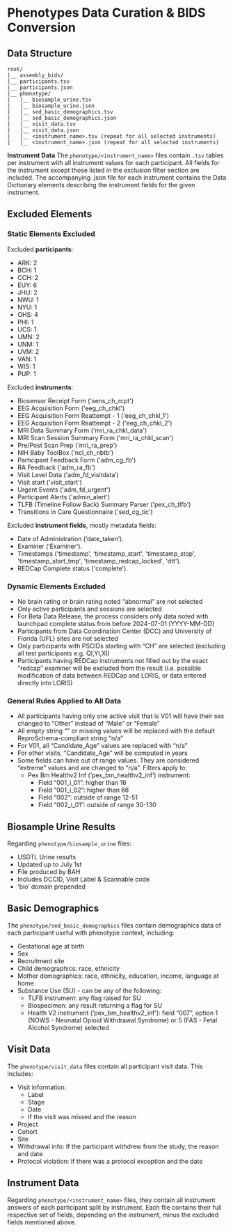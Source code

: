 # Phenotypes Data Curation & BIDS Conversion

## Data Structure
```
root/
|__ assembly_bids/
|__ participants.tsv
|__ participants.json
|__ phenotype/
|   |__ biosample_urine.tsv
|   |__ biosample_urine.json
|   |__ sed_basic_demographics.tsv
|   |__ sed_basic_demographics.json
|   |__ visit_data.tsv
|   |__ visit_data.json
|   |__ <instrument_name>.tsv (repeat for all selected instruments)
|   |__ <instrument_name>.json (repeat for all selected instruments)
```

**Instrument Data**
The `phenotype/<instrument_name>` files contain `.tsv` tables per instrument with all instrument values for each participant. All fields for the instrument except those listed in the exclusion filter section are included. The accompanying .json file for each instrument contains the Data Dictionary elements describing the instrument fields for the given instrument. 

## Excluded Elements
### Static Elements Excluded
Excluded **participants**:

- ARK: 2  
- BCH: 1  
- CCH: 2  
- EUY: 6  
- JHU: 2  
- NWU: 1  
- NYU: 1  
- OHS: 4  
- PHI: 1  
- UCS: 1  
- UMN: 2  
- UNM: 1  
- UVM: 2  
- VAN: 1  
- WIS: 1  
- PUP: 1

Excluded **instruments**:

- Biosensor Receipt Form ('sens_ch_rcpt')  
- EEG Acquisition Form ('eeg_ch_chkl')  
- EEG Acquisition Form Reattempt - 1 ('eeg_ch_chkl_1')  
- EEG Acquisition Form Reattempt - 2 ('eeg_ch_chkl_2')  
- MRI Data Summary Form ('mri_ra_chkl_data')  
- MRI Scan Session Summary Form ('mri_ra_chkl_scan')  
- Pre/Post Scan Prep ('mri_ra_prep')  
- NIH Baby ToolBox ('ncl_ch_nbtb')  
- Participant Feedback Form ('adm_cg_fb')  
- RA Feedback ('adm_ra_fb')  
- Visit Level Data ('adm_fd_visitdata’)  
- Visit start ('visit_start')  
- Urgent Events ('adm_fd_urgent')  
- Participant Alerts ('admin_alert')  
- TLFB (Timeline Follow Back) Summary Parser ('pex_ch_tlfb')  
- Transitions in Care Questionnaire ('sed_cg_tic')

Excluded **instrument fields**, mostly metadata fields:

- Date of Administration (‘date_taken’).  
- Examiner (‘Examiner’).  
- Timestamps ('timestamp', ‘timestamp_start', 'timestamp_stop', 'timestamp_start_tmp', 'timestamp_redcap_locked', 'dtt').  
- REDCap Complete status ('complete').

### Dynamic Elements Excluded

- No brain rating or brain rating noted “abnormal” are not selected  
- Only active participants and sessions are selected  
- For Beta Data Release, the process considers only data noted with launchpad complete status from before 2024-07-01 (YYYY-MM-DD)  
- Participants from Data Coordination Center (DCC) and University of Florida (UFL) sites are not selected  
- Only participants with PSCIDs starting with “CH” are selected (excluding all test participants e.g. QI,YI,XI)  
- Participants having REDCap instruments not filled out by the exact “redcap” examiner will be excluded from the result (i.e. possible modification of data between REDCap and LORIS, or data entered directly into LORIS)

### General Rules Applied to All Data

- All participants having only one active visit that is V01 will have their sex changed to “Other” instead of “Male” or “Female”  
- All empty string “” or missing values will be replaced with the default ReproSchema-compliant string “n/a”  
- For V01, all “Candidate_Age” values are replaced with “n/a”  
- For other visits, “Candidate_Age” will be computed in years  
- Some fields can have out of range values. They are considered “extreme” values and are changed to “n/a”. Filters apply to:  
   - Pex Bm Healthv2 Inf (‘pex_bm_healthv2_inf’) instrument:  
      - Field “001_i_01”: higher than 16  
      - Field “001_i_02”: higher than 66  
      - Field “002”: outside of range 12-51  
      - Field “002_i_01”: outside of range 30-130

## Biosample Urine Results
Regarding `phenotype/biosample_urine` files:

- USDTL Urine results   
- Updated up to July 1st  
- File produced by BAH  
- Includes DCCID, Visit Label & Scannable code  
- ‘bio’ domain prepended

## Basic Demographics
The `phenotype/sed_basic_demographics` files contain demographics data of each participant useful with phenotype context, including:

- Gestational age at birth  
- Sex  
- Recruitment site  
- Child demographics: race, ethnicity  
- Mother demographics: race, ethnicity, education, income, language at home  
- Substance Use (SU) - can be any of the following:  
  - TLFB instrument: any flag raised for SU  
  - Biospecimen: any result returning a flag for SU  
  - Health V2 instrument (‘pex_bm_healthv2_inf’): field “007”, option 1 (NOWS - Neonatal Opioid Withdrawal Syndrome) or 5 (FAS - Fetal Alcohol Syndrome) selected

## Visit Data
The `phenotype/visit_data` files contain all participant visit data. This includes:

- Visit information:  
   - Label  
   - Stage  
   - Date  
   - If the visit was missed and the reason  
- Project  
- Cohort  
- Site  
- Withdrawal info: If the participant withdrew from the study, the reason and date  
- Protocol violation: If there was a protocol exception and the date

## Instrument Data
Regarding `phenotype/<instrument_name>` files, they contain all instrument answers of each participant split by instrument. Each file contains their full respective set of fields, depending on the instrument, minus the excluded fields mentioned above.
